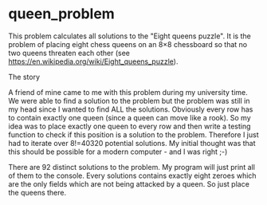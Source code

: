 # queen_problem

This problem calculates all solutions to the "Eight queens puzzle". It is the problem of placing eight chess queens on an 8×8 chessboard so that no two queens threaten each other (see https://en.wikipedia.org/wiki/Eight_queens_puzzle). 

The story

A friend of mine came to me with this problem during my university time. We were able to find a solution to the problem but the problem was still in my head since I wanted to find ALL the solutions. Obviously every row has to contain exactly one queen (since a queen can move like a rook). So my idea was to place exactly one queen to every row and then write a testing function to check if this position is a solution to the problem. Therefore I just had to iterate over 8!=40320 potential solutions. My initial thought was that this should be possible for a modern computer - and I was right ;-)

There are 92 distinct solutions to the problem. My program will just print all of them to the console. Every solutions contains exactly eight zeroes which are the only fields which are not being attacked by a queen. So just place the queens there.
